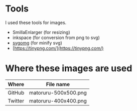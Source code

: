 # Tools

I used these tools for images.

- SmillaEnlarger (for resizing)
- inkspace (for conversion from png to svg)
- [svgomg](https://jakearchibald.github.io/svgomg/) (for minify svg)
- [https://tinypng.com/](https://tinypng.com/)

# Where these images are used

| Where | File name |
|---|---|
| GitHub | matoruru-500x500.png |
| Twitter | matoruru-400x400.png |
